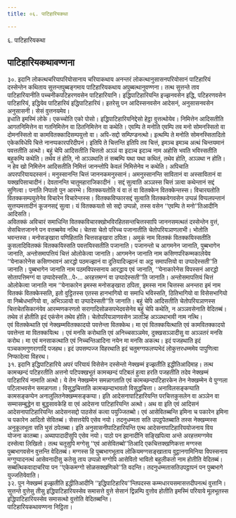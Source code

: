 ```yaml
---
title: ०६. पाटिहारियकथा

---
```

६. पाटिहारियकथा  


## पाटिहारियकथावण्णना

३०. इदानि लोकत्थचरियापरियोसानाय चरियाकथाय अनन्तरं लोकत्थानुसासनपरियोसानं पाटिहारियं दस्सेन्तेन कथिताय सुत्तन्तपुब्बङ्गमाय पाटिहारियकथाय अपुब्बत्थानुवण्णना। तत्थ सुत्तन्ते ताव पाटिहारियानीति पच्चनीकपटिहरणवसेन पाटिहारियानि। इद्धिपाटिहारियन्ति इज्झनवसेन इद्धि, पटिहरणवसेन पाटिहारियं, इद्धियेव पाटिहारियं इद्धिपाटिहारियं। इतरेसु पन आदिस्सनवसेन आदेसनं, अनुसासनवसेन अनुसासनी। सेसं वुत्तनयमेव।  
इधाति इमस्मिं लोके। एकच्चोति एको पोसो। इद्धिपाटिहारियनिद्देसो हेट्ठा वुत्तत्थोयेव। निमित्तेन आदिसतीति आगतनिमित्तेन वा गतनिमित्तेन वा ठितनिमित्तेन वा कथेति। एवम्पि ते मनोति एवम्पि तव मनो सोमनस्सितो वा दोमनस्सितो वा कामवितक्कादिसम्पयुत्तो वा। अपि-सद्दो सम्पिण्डनत्थो। इत्थम्पि ते मनोति सोमनस्सितादितो एकेकविधेपि चित्ते नानप्पकारपरिदीपनं। इतिपि ते चित्तन्ति इतिपि तव चित्तं, इमञ्च इमञ्च अत्थं चिन्तयमानं पवत्ततीति अत्थो। बहुं चेपि आदिसतीति चित्ततो अञ्ञं वा इदञ्च इदञ्च नाम अहोसि भवति भविस्सतीति बहुकम्पि कथेति। तथेव तं होति, नो अञ्ञथाति तं सब्बम्पि यथा यथा कथितं, तथेव होति, अञ्ञथा न होति।  
न हेव खो निमित्तेन आदिसतीति निमित्तं जानन्तोपि केवलं निमित्तेनेव न कथेति। अपिचाति अपरपरियायदस्सनं। मनुस्सानन्ति चित्तं जाननकमनुस्सानं। अमनुस्सानन्ति सावितानं वा अस्सावितानं वा यक्खपिसाचादीनं। देवतानन्ति चातुमहाराजिकादीनं । सद्दं सुत्वाति अञ्ञस्स चित्तं ञत्वा कथेन्तानं सद्दं सुणित्वा। पनाति निपातो पुन आरम्भे। वितक्कयतोति यं वा तं वा वितक्केन वितक्केन्तस्स। विचारयतोति वितक्कसम्पयुत्तेनेव विचारेन विचारेन्तस्स। वितक्कविप्फारसद्दं सुत्वाति वितक्कवेगवसेन उप्पन्नं विप्पलपन्तानं सुत्तप्पमत्तादीनं कूजनसद्दं सुत्वा। यं वितक्कयतो सो सद्दो उप्पन्नो, तस्स वसेन ‘‘एवम्पि ते मनो’’तिआदीनि आदिसति।  
अवितक्कं अविचारं समाधिन्ति वितक्कविचारक्खोभविरहितसन्तचित्तस्सापि जाननसमत्थतं दस्सेन्तेन वुत्तं, सेसचित्तजानने पन वत्तब्बमेव नत्थि। चेतसा चेतो परिच्च पजानातीति चेतोपरियञाणलाभी। भोतोति भवन्तस्स। मनोसङ्खारा पणिहिताति चित्तसङ्खारा ठपिता। अमुकं नाम वितक्कं वितक्कयिस्सतीति कुसलादिवितक्कं वितक्कयिस्सति पवत्तयिस्सतीति पजानाति। पजानन्तो च आगमनेन जानाति, पुब्बभागेन जानाति, अन्तोसमापत्तियं चित्तं ओलोकेत्वा जानाति। आगमनेन जानाति नाम कसिणपरिकम्मकालेयेव ‘‘येनाकारेनेस कसिणभावनं आरद्धो पठमज्झानं वा दुतियादिज्झानं वा अट्ठ समापत्तियो वा उप्पादेस्सती’’ति जानाति। पुब्बभागेन जानाति नाम पठमविपस्सनाय आरद्धाय एवं जानाति, ‘‘येनाकारेनेस विपस्सनं आरद्धो सोतापत्तिमग्गं वा उप्पादेस्सति…पे॰… अरहत्तमग्गं वा उप्पादेस्सती’’ति जानाति। अन्तोसमापत्तियं चित्तं ओलोकेत्वा जानाति नाम ‘‘येनाकारेन इमस्स मनोसङ्खारा ठपिता, इमस्स नाम चित्तस्स अनन्तरा इमं नाम वितक्कं वितक्केस्सति, इतो वुट्ठितस्स एतस्स हानभागियो वा समाधि भविस्सति, ठितिभागियो वा विसेसभागियो वा निब्बेधभागियो वा, अभिञ्ञायो वा उप्पादेस्सती’’ति जानाति। बहुं चेपि आदिसतीति चेतोपरियञाणस्स चित्तचेतसिकानंयेव आरम्मणकरणतो सरागादिसोळसपभेदवसेनेव बहुं चेपि कथेति, न अञ्ञवसेनाति वेदितब्बं। तथेव तं होतीति इदं एकंसेन तथेव होति। चेतोपरियञाणवसेन ञातञ्हि अञ्ञथाभावी नाम नत्थि।  
एवं वितक्केथाति एवं नेक्खम्मवितक्कादयो पवत्तेन्ता वितक्केथ। मा एवं वितक्कयित्थाति एवं कामवितक्कादयो पवत्तेन्ता मा वितक्कयित्थ । एवं मनसि करोथाति एवं अनिच्चसञ्ञमेव, दुक्खसञ्ञादीसु वा अञ्ञतरं मनसि करोथ। मा एवं मनसाकत्थाति एवं निच्चन्तिआदिना नयेन मा मनसि अकत्थ। इदं पजहथाति इदं पञ्चकामगुणरागादिं पजहथ। इदं उपसम्पज्ज विहरथाति इदं चतुमग्गफलप्पभेदं लोकुत्तरधम्ममेव पापुणित्वा निप्फादेत्वा विहरथ।  
३१. इदानि इद्धिपाटिहारिये अपरं परियायं विसेसेन दस्सेन्तो नेक्खम्मं इज्झतीति इद्धीतिआदिमाह। तत्थ कामच्छन्दं पटिहरतीति अत्तनो पटिपक्खभूतं कामच्छन्दं पटिबलं हुत्वा हरति पजहतीति तदेव नेक्खम्मं पाटिहारियं नामाति अत्थो। ये तेन नेक्खम्मेन समन्नागताति एवं कामच्छन्दपटिहारकेन तेन नेक्खम्मेन ये पुग्गला पटिलाभवसेन समन्नागता। विसुद्धचित्ताति कामच्छन्दाभावतो विसुद्धचित्ता। अनाविलसङ्कप्पाति कामसङ्कप्पेन अनालुलितनेक्खम्मसङ्कप्पा। इति आदेसनापाटिहारियन्ति परचित्तकुसलेन वा अञ्ञेन वा सम्मासम्बुद्धेन वा बुद्धसावकेहि वा एवं आदेसना पाटिहारियन्ति अत्थो। अथ वा इति एवं आदिसनं आदेसनापाटिहारियन्ति आदेसनसद्दो पाठसेसं कत्वा पयुज्जितब्बो। एवं आसेवितब्बन्ति इमिना च पकारेन इमिना च पकारेन आदितो सेवितब्बं। सेसत्तयेपि एसेव नयो। तदनुधम्मता सति उपट्ठपेतब्बाति तस्स नेक्खम्मस्स अनुकूलभूता सति भुसं ठपेतब्बा। इति अनुसासनीपाटिहारियन्ति एत्थ आदेसनापाटिहारिययोजनाय विय योजना कातब्बा। अब्यापादादीसुपि एसेव नयो। पाठो पन झानादीनि सङ्खिपित्वा अन्ते अरहत्तमग्गमेव दस्सेत्वा लिखितो। तत्थ चतूसुपि मग्गेसु ‘‘एवं आसेवितब्बो’’तिआदि एकचित्तक्खणिकत्ता मग्गस्स पुब्बभागवसेन वुत्तन्ति वेदितब्बं। मग्गस्स हि पुब्बभागभूताय लोकियमग्गसङ्खाताय वुट्ठानगामिनिया विपस्सनाय मग्गुप्पादनत्थं आसेवनादीसु कतेसु ताय उप्पन्नो मग्गोपि आसेवितो भावितो बहुलीकतो नाम होतीति वेदितब्बं। सब्बत्थिकवादाचरिया पन ‘‘एकेकमग्गो सोळसक्खणिको’’ति वदन्ति। तदनुधम्मतासतिउपट्ठापनं पन पुब्बभागे युज्जतियेवाति।  
३२. पुन नेक्खम्मं इज्झतीति इद्धीतिआदीनि ‘‘इद्धिपाटिहारिय’’न्तिपदस्स कम्मधारयसमासत्तदीपनत्थं वुत्तानि। सुत्तन्ते वुत्तेसु तीसु इद्धिपाटिहारियस्सेव समासत्ते वुत्ते सेसानं द्विन्नम्पि वुत्तोव होतीति इमस्मिं परियाये मूलभूतस्स इद्धिपाटिहारियस्सेव समासत्थो वुत्तोति वेदितब्बन्ति।  
पाटिहारियकथावण्णना निट्ठिता।  